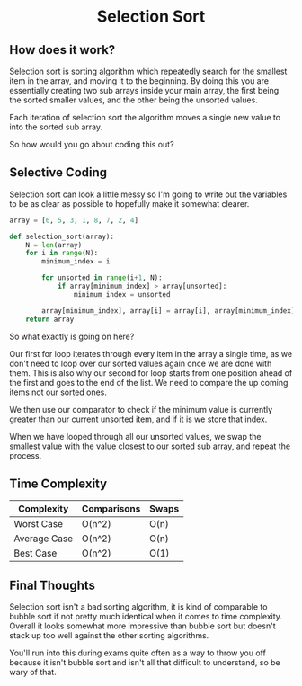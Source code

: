 <h1 align="center">Selection Sort</h1>

## How does it work?

Selection sort is sorting algorithm which repeatedly search for the smallest item in the array, and moving it to the beginning. By doing this you are essentially creating two sub arrays inside your main array, the first being the sorted smaller values, and the other being the unsorted values.

Each iteration of selection sort the algorithm moves a single new value to into the sorted sub array.

So how would you go about coding this out?

## Selective Coding

Selection sort can look a little messy so I'm going to write out the variables to be as clear as possible to hopefully make it somewhat clearer.

```python
array = [6, 5, 3, 1, 8, 7, 2, 4]

def selection_sort(array):
	N = len(array)
	for i in range(N):
		minimum_index = i

		for unsorted in range(i+1, N):
			if array[minimum_index] > array[unsorted]:
				minimum_index = unsorted

		array[minimum_index], array[i] = array[i], array[minimum_index]
	return array
```

So what exactly is going on here?

Our first for loop iterates through every item in the array a single time, as we don't need to loop over our sorted values again once we are done with them. This is also why our second for loop starts from one position ahead of the first and goes to the end of the list. We need to compare the up coming items not our sorted ones.

We then use our comparator to check if the minimum value is currently greater than our current unsorted item, and if it is we store that index.

When we have looped through all our unsorted values, we swap the smallest value with the value closest to our sorted sub array, and repeat the process.

## Time Complexity

| Complexity   | Comparisons | Swaps |
|--------------|-------------|-------|
| Worst Case   | O(n^2)      | O(n)  |
| Average Case | O(n^2)      | O(n)  |
| Best Case    | O(n^2)      | O(1)  |

## Final Thoughts

Selection sort isn't a bad sorting algorithm, it is kind of comparable to bubble sort if not pretty much identical when it comes to time complexity. Overall it looks somewhat more impressive than bubble sort but doesn't stack up too well against the other sorting algorithms.

You'll run into this during exams quite often as a way to throw you off because it isn't bubble sort and isn't all that difficult to understand, so be wary of that.
